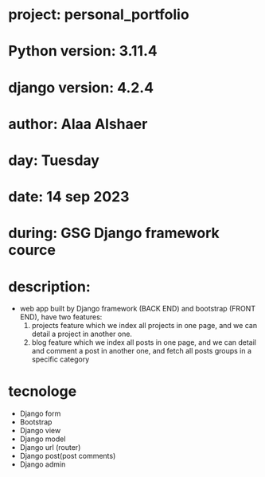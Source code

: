 # project: personal_portfolio
# Python version: 3.11.4
# django version: 4.2.4
# author: Alaa Alshaer
# day: Tuesday
# date: 14 sep 2023
# during: GSG Django framework cource

# description:
  - web app built by Django framework (BACK END) and bootstrap (FRONT END), have two features:
      1. projects feature which we index all projects in one page, and we can detail a project in another one.
      2. blog feature which we index all posts in one page, and we can detail and comment a post in another one, and fetch all posts groups in a specific category
   
# tecnologe
  - Django form
  - Bootstrap
  - Django view
  - Django model
  - Django url (router)
  - Django post(post comments)
  - Django admin
